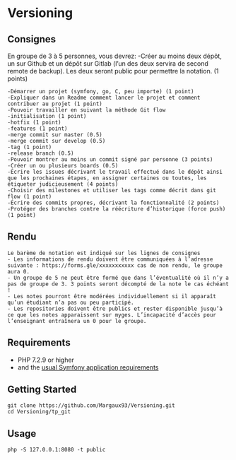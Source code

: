# Versioning

## Consignes

En groupe de 3 à 5 personnes, vous devrez:
-Créer au moins deux dépôt, un sur Github et un dépôt sur Gitlab (l’un des deux servira de second remote de backup). Les deux seront public pour permettre la notation. (1 points)
```
-Démarrer un projet (symfony, go, C, peu importe) (1 point)
-Expliquer dans un Readme comment lancer le projet et comment contribuer au projet (1 point)
-Pouvoir travailler en suivant la méthode Git flow
-initialisation (1 point)
-hotfix (1 point)
-features (1 point)
-merge commit sur master (0.5)
-merge commit sur develop (0.5)
-tag (1 point)
-release branch (0.5)
-Pouvoir montrer au moins un commit signé par personne (3 points)
-Créer un ou plusieurs boards (0.5)
-Écrire les issues décrivant le travail effectué dans le dépôt ainsi que les prochaines étapes, en assigner certaines ou toutes, les étiqueter judicieusement (4 points)
-Choisir des milestones et utiliser les tags comme décrit dans git flow (1 point)
-Écrire des commits propres, décrivant la fonctionnalité (2 points)
-Protéger des branches contre la réécriture d’historique (force push) (1 point)
```

## Rendu
```
Le barème de notation est indiqué sur les lignes de consignes
- Les informations de rendu doivent être communiquées à l’adresse suivante : https://forms.gle/xxxxxxxxxxx cas de non rendu, le groupe aura 0.
- Un groupe de 5 ne peut être formé que dans l’éventualité où il n’y a pas de groupe de 3. 3 points seront décompté de la note le cas échéant !
- Les notes pourront être modérées individuellement si il apparaît qu’un étudiant n’a pas ou peu participé.
- Les repositories doivent être publics et rester disponible jusqu’à ce que les notes apparaissent sur myges. L’incapacité d’accès pour l’enseignant entraînera un 0 pour le groupe.
```

## Requirements

* PHP 7.2.9 or higher
* and the [usual Symfony application requirements][1]

## Getting Started

```
git clone https://github.com/Margaux93/Versioning.git
cd Versioning/tp_git
```

## Usage

```
php -S 127.0.0.1:8080 -t public
```

[1]: https://symfony.com/doc/current/reference/requirements.html